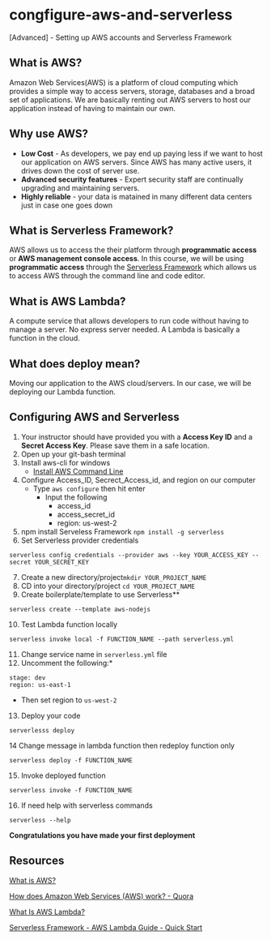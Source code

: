 # congfigure-aws-and-serverless
[Advanced] - Setting up AWS accounts and Serverless Framework

## What is AWS?
Amazon Web Services(AWS) is a platform of cloud computing which provides a simple way to access servers, storage, databases and a broad set of applications. We are basically renting out AWS servers to host our application instead of having to maintain our own.

## Why use AWS?
- **Low Cost** - As developers, we pay end up paying less if we want to host our application on AWS servers. Since AWS has many active users, it drives down the cost of server use. 
- **Advanced security features** - Expert security staff are continually upgrading and maintaining servers. 
- **Highly reliable** - your data is matained in many different data centers just in case one goes down

## What is Serverless Framework?
AWS allows us to access the their platform through **programmatic access** or **AWS management console access**. In this course, we will be using **programmatic access** through the [Serverless Framework](https://serverless.com/) which allows us to access AWS through the command line and code editor.  

## What is AWS Lambda?
A compute service that allows developers to run code without having to manage a server. No express server needed. A Lambda is basically a function in the cloud. 

## What does deploy mean?
Moving our application to the AWS cloud/servers. In our case, we will be deploying our Lambda function. 

## Configuring AWS and Serverless

1. Your instructor should have provided you with a **Access Key ID** and a **Secret Access Key**. Please save them in a safe location.
2. Open up your git-bash terminal
3. Install aws-cli for windows 
    - [Install AWS Command Line](https://docs.aws.amazon.com/cli/latest/userguide/awscli-install-windows.html)
3. Configure Access_ID, Secrect_Access_id, and region on our computer
    - Type `aws configure` then hit enter
      - Input the following 
        - access_id 
        - access_secret_id
        - region: us-west-2
5. npm install Serveless Framework `npm install -g serverless`
6. Set Serverless provider credentials
  ```
  serverless config credentials --provider aws --key YOUR_ACCESS_KEY --secret YOUR_SECRET_KEY
  ```
7. Create a new directory/project`mkdir YOUR_PROJECT_NAME`
8. CD into your directory/project `cd YOUR_PROJECT_NAME`
9. Create boilerplate/template to use Serverless**
```
serverless create --template aws-nodejs
```
10. Test Lambda function locally
 ```
 serverless invoke local -f FUNCTION_NAME --path serverless.yml
 ```
11. Change service name in `serverless.yml` file
12. Uncomment the following:* 
```
stage: dev
region: us-east-1
```
  - Then set region to `us-west-2`

13. Deploy your code
```
serverlesss deploy
```
14 Change message in lambda function then redeploy function only
```
serverless deploy -f FUNCTION_NAME
```
15. Invoke deployed function
```
serverless invoke -f FUNCTION_NAME
```
16. If need help with serverless commands
```
serverless --help
```
**Congratulations you have made your first deployment**

## Resources
[What is AWS?](https://aws.amazon.com/what-is-aws/)

[How does Amazon Web Services (AWS) work? - Quora](https://www.quora.com/How-does-Amazon-Web-Services-AWS-work)

[What Is AWS Lambda?](https://docs.aws.amazon.com/lambda/latest/dg/welcome.html)

[Serverless Framework - AWS Lambda Guide - Quick Start](https://serverless.com/framework/docs/providers/aws/guide/quick-start/)

